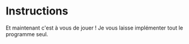 # Instructions

Et maintenant c'est à vous de jouer ! Je vous laisse implémenter tout le programme seul.